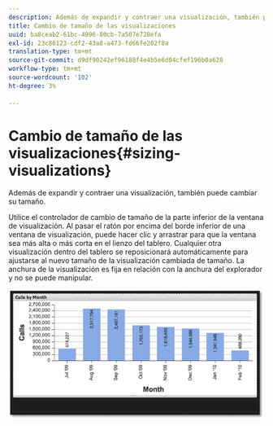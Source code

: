 ```yaml
---
description: Además de expandir y contraer una visualización, también puede cambiar su tamaño.
title: Cambio de tamaño de las visualizaciones
uuid: ba8ceab2-61bc-4996-80cb-7a507e728efa
exl-id: 23c86123-cdf2-43a8-a473-fd66fe202f8a
translation-type: tm+mt
source-git-commit: d9df90242ef96188f4e4b5e6d04cfef196b0a628
workflow-type: tm+mt
source-wordcount: '102'
ht-degree: 3%

---
```


# Cambio de tamaño de las visualizaciones{#sizing-visualizations}

Además de expandir y contraer una visualización, también puede cambiar su tamaño.

Utilice el controlador de cambio de tamaño de la parte inferior de la ventana de visualización. Al pasar el ratón por encima del borde inferior de una ventana de visualización, puede hacer clic y arrastrar para que la ventana sea más alta o más corta en el lienzo del tablero. Cualquier otra visualización dentro del tablero se reposicionará automáticamente para ajustarse al nuevo tamaño de la visualización cambiada de tamaño. La anchura de la visualización es fija en relación con la anchura del explorador y no se puede manipular.

![](assets/size_visual.png)
